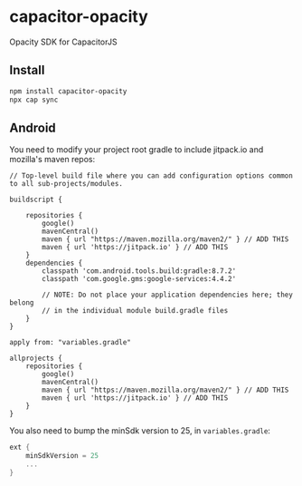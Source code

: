 # capacitor-opacity

Opacity SDK for CapacitorJS

## Install

```bash
npm install capacitor-opacity
npx cap sync
```

## Android

You need to modify your project root gradle to include jitpack.io and mozilla's maven repos:

```
// Top-level build file where you can add configuration options common to all sub-projects/modules.

buildscript {

    repositories {
        google()
        mavenCentral()
        maven { url "https://maven.mozilla.org/maven2/" } // ADD THIS
        maven { url 'https://jitpack.io' } // ADD THIS
    }
    dependencies {
        classpath 'com.android.tools.build:gradle:8.7.2'
        classpath 'com.google.gms:google-services:4.4.2'

        // NOTE: Do not place your application dependencies here; they belong
        // in the individual module build.gradle files
    }
}

apply from: "variables.gradle"

allprojects {
    repositories {
        google()
        mavenCentral()
        maven { url "https://maven.mozilla.org/maven2/" } // ADD THIS
        maven { url 'https://jitpack.io' } // ADD THIS
    }
}

```

You also need to bump the minSdk version to 25, in `variables.gradle`:

```groovy
ext {
    minSdkVersion = 25
    ...
}
```
